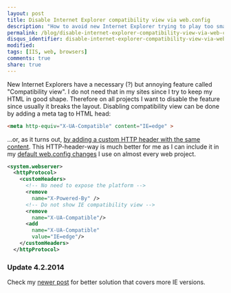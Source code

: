 ```yaml
---
layout: post
title: Disable Internet Explorer compatibility view via web.config
description: "How to avoid new Internet Explorer trying to play too smart."
permalink: /blog/disable-internet-explorer-compatibility-view-via-web-config
disqus_identifier: disable-internet-explorer-compatibility-view-via-web-config
modified:
tags: [IIS, web, browsers]
comments: true
share: true
---
```


New Internet Explorers have a necessary (?) but annoying feature called "Compatibility view". 
I do not need that in my sites since I try to keep my HTML in good shape. Therefore on 
all projects I want to disable the feature since usually it breaks the layout. Disabling 
compatibility view can be done by adding a meta tag to HTML head:

```html
<meta http-equiv="X-UA-Compatible" content="IE=edge" >
```

…or, as it turns out, 
[by adding a custom HTTP header with the same content](http://msdn.microsoft.com/en-us/library/cc288325(v=vs.85).aspx). 
This HTTP-header-way is much better for me as I can include it in my 
[default web.config changes](http://teelahti.fi/blog/iis-7.x-cache-optimizations) I 
use on almost every web project. 

```xml
<system.webserver>
  <httpProtocol>
    <customHeaders>
      <!-- No need to expose the platform -->
      <remove 
        name="X-Powered-By" />
      <!-- Do not show IE compatibility view -->
      <remove 
        name="X-UA-Compatible"/>
      <add 
        name="X-UA-Compatible" 
        value="IE=edge"/>
    </customHeaders>
  </httpProtocol>
```

### Update 4.2.2014
Check my [newer post](/yet-another-take-on-internet-explorer-compatibility-mode/) for better solution that covers more IE versions. 